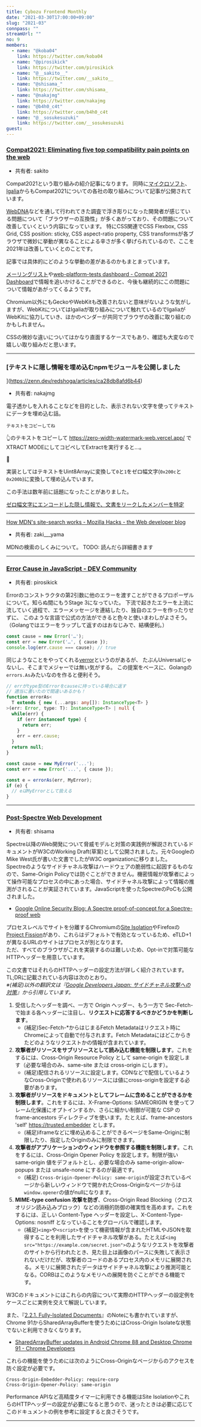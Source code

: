 ```yaml
---
title: Cybozu Frontend Monthly
date: "2021-03-30T17:00:00+09:00"
slug: "2021-03"
connpass: ""
streamUrl: ""
no: 9
members:
  - name: "@koba04"
    link: https://twitter.com/koba04
  - name: "@pirosikick"
    link: https://twitter.com/pirosikick
  - name: "@__sakito__"
    link: https://twitter.com/__sakito__
  - name: "@shisama_"
    link: https://twitter.com/shisama_
  - name: "@nakajmg"
    link: https://twitter.com/nakajmg
  - name: "@b4h0_c4t"
    link: https://twitter.com/b4h0_c4t
  - name: "@__sosukesuzuki"
    link: https://twitter.com/__sosukesuzuki
guest:
---
```


### [Compat2021: Eliminating five top compatibility pain points on the web](https://web.dev/compat2021/)

- 共有者: sakito

Compat2021という取り組みの紹介記事になります。
同時に[マイクロソフト](https://blogs.windows.com/msedgedev/2021/03/22/better-compatibility-compat2021/)、[Igalia](https://www.igalia.com/2021/03/22/Igalia-and-Compat2021.html)からもCompat2021についての各社の取り組みについて記事が公開されています。

[WebDNA](https://insights.developer.mozilla.org/reports/mdn-browser-compatibility-report-2020.html)などを通して行われてきた調査で浮き彫りになった開発者が感じている問題について「ブラウザーの互換性」が多くあがっており、その問題について改善していくという内容になっています。
特にCSS関連でCSS Flexbox, CSS Grid, CSS position: sticky, CSS aspect-ratio property, CSS transformsが各ブラウザで微妙に挙動が異なることによる辛さが多く挙げられているので、ここを2021年は改善していくとのことです。

記事では具体的にどのような挙動の差があるのかもまとまっています。

[メーリングリスト](https://groups.google.com/g/compat2021)や[web-platform-tests dashboard - Compat 2021 Dashboard](https://wpt.fyi/compat2021?feature=summary)で情報を追いかけることができるのと、今後も継続的にこの問題について情報があがってくるようです。

Chromium以外にもGeckoやWebKitも改善されないと意味がないような気がしますが、WebKitについてはIgaliaが取り組みについて触れているのでIgaliaがWebKitに協力していき、ほかのベンダーが共同でブラウザの改善に取り組むのかもしれません。

CSSの微妙な違いについてはかなり直面するケースでもあり、確認も大変なので嬉しい取り組みだと思います。

---

### [テキストに隠し情報を埋め込むnpmモジュールを公開しました
](https://zenn.dev/redshoga/articles/ca28db8afd6b44)

- 共有者: nakajmg


電子透かしを入れることなどを目的とした、表示されない文字を使ってテキストにデータを埋め込む話。


```
テ​​​‌‌‌​​​‌‌‌‌‌​‌​‌​​‌​‌​​​​‌‌‌​​​‌‌‌‌‌​‌​‌​‌‌​‌‌キ​​​‌‌‌​​​‌‌‌‌‌​​​‌‌​​​‌‌​​​‌‌‌​​​‌‌‌‌‌​‌​‌​‌‌​​‌ス​​​‌‌‌​​​‌‌‌‌‌​‌​‌​​​‌​‌​​​‌‌‌​​​‌‌‌‌‌​​​‌‌​‌​‌​ト​​​‌‌‌​​​‌‌‌‌‌​​​‌​‌​​‌​​​​‌‌‌​​​‌‌‌‌‌​​​‌​​‌‌​​を​​​‌‌‌​​​‌‌‌‌‌​​​‌‌‌​‌‌‌​​​‌‌‌​​​‌‌‌‌‌​‌​‌​‌​‌‌‌コ​​​‌‌‌​​​‌‌‌‌‌​​​‌​​‌‌​​​​​‌‌‌​​​‌‌‌‌‌​​​‌‌‌​‌‌​ピ​​​‌‌‌​​​‌‌‌‌‌​​​‌‌​​​​‌​​​‌‌‌​​​‌‌‌‌‌​​​‌​​‌‌​​ー​​​‌‌‌​​​‌‌‌‌‌​‌​‌​​​‌‌​​​​‌‌‌​​​‌‌‌‌‌​​​‌​‌​‌​‌し​​​‌‌‌​​​‌‌‌‌‌​​​‌​​​​‌‌てね
```

👆のテキストをコピーして https://zero-width-watermark-web.vercel.app/ で XTRACT MODEにしてコピペしてExtractを実行すると…。

👐

実装としてはテキストをUint8Arrayに変換して`0`と`1`をゼロ幅文字(`0x200c`と`0x200b`)に変換して埋め込んでいます。

この手法は数年前に話題になったことがありました。

[ゼロ幅文字にエンコードした隠し情報で、文書をリークしたメンバーを特定](https://labs.cybozu.co.jp/blog/akky/2018/04/leaker-detection-by-zero-width-characters/)

---

[How MDN's site-search works - Mozilla Hacks - the Web developer blog](https://hacks.mozilla.org/2021/03/how-mdns-site-search-works/)

- 共有者: zaki___yama

MDNの検索のしくみについて。
TODO: 読んだら詳細書きます

---

### [Error Cause in JavaScript - DEV Community](https://dev.to/hemanth/error-cause-in-javascript-425d)

- 共有者: pirosikick

Errorのコンストラクタの第2引数に他のエラーを渡すことができるプロポーザルについて。知らぬ間にもうStage 3になっていた。
下流で起きたエラーを上流に流していく過程で、エラーメッセージを連結したり、独自のエラーを作ったりせずに、
このような言語で公式の方法ができると色々と使いまわしがよさそう。
（Golangではエラーをラップして返すのはおなじみで、結構便利。）

```js
const cause = new Error('…');
const err = new Error('…', { cause });
console.log(err.cause === cause); // true
```

同じようなことをやってくれる[verror](https://www.npmjs.com/package/verror)というのがあるが、
たぶんUniversalじゃないし、そこまでメジャーでは無い気がする。
この提案をベースに、Golangの`errors.As`みたいなのを作ると便利そう。

```ts
// errがtype型のErrorをcauseに持っている場合に返す
// 適当に書いたので間違いあるかも！
function errorAs<
  T extends { new (...args: any[]): InstanceType<T> }
>(err: Error, type: T): InstanceType<T> | null {
  while(err) {
    if (err instanceof type) {
      return err;
    }
    err = err.cause;
  }
  return null;
}

const cause = new MyError('...');
const err = new Error('...', { cause });

const e = errorAs(err, MyError);
if (e) {
  // eはMyErrorとして扱える
}
```

---

### [Post-Spectre Web Development](https://www.w3.org/TR/2021/WD-post-spectre-webdev-20210316/)

- 共有者: shisama

Spectre以降のWeb開発について脅威モデルと対策の実践例が解説されているドキュメントがW3CのWorking Draft(草案)として公開されました。元々GoogleのMike West氏が書いた文書でしたがW3C organizationに移りました。  
Spectreのようなサイドチャネル攻撃はハードウェアの脆弱性に起因するものなので、Same-Origin Policyでは防ぐことができません。機密情報が攻撃者によって操作可能なプロセスの中にあった場合、サイドチャネル攻撃によって情報の推測がされることが実証されています。JavaScriptを使ったSpectreのPoCも公開されました。  
- [Google Online Security Blog: A Spectre proof-of-concept for a Spectre-proof web](https://security.googleblog.com/2021/03/a-spectre-proof-of-concept-for-spectre.html)


プロセスレベルでサイトを分離するChromiumの[Site Isolation](https://www.chromium.org/Home/chromium-security/site-isolation)やFirefoxの[Project Fission](https://wiki.mozilla.org/Project_Fission)があり、これらはデフォルトで有効となっているため、eTLD+1が異なるURLのサイトはプロセスが別となります。  
ただ、すべてのブラウザがこれを実装するのは難しいため、Opt-inで対策可能なHTTPヘッダーを用意しています。  

この文書ではそれらのHTTPヘッダーの設定方法が詳しく紹介されています。  
TL;DRに記載されている内容は次のとおり。  
_※(補足)以外の翻訳文は『[Google Developers Japan: サイドチャネル攻撃への対策](https://developers-jp.googleblog.com/2021/03/blog-post_29.html)』から引用しています。_

1. 受信したヘッダーを調べ、一方で Origin ヘッダー、もう一方で Sec-Fetch- で始まる各ヘッダーに注目し、**リクエストに応答するべきかどうかを判断します**。
    - (補足)Sec-Fetch-*からはじまるFetch Metadataはリクエスト時にChromeによって自動で付与されます。Fetch Metadataにはどこからきたどのようなリクエストかの情報が含まれています。
2. **攻撃者がリソースをサブリソースとして読み込む機能を制限します**。これをするには、Cross-Origin Resource Policy として same-origin を設定します（必要な場合のみ、same-site または cross-origin にします）。
   - (補足)配信されるリソースに設定します。CDNなどで配信しているようなCross-Originで使われるリソースには値にcross-originを設定する必要があります。
3. **攻撃者がリソースをドキュメントとしてフレームに含めることができるかを制限します**。これをするには、X-Frame-Options: SAMEORIGIN を使ってフレーム化保護にオプトインするか、さらに細かい制御が可能な CSP の frame-ancestors ディレクティブを使います。たとえば、frame-ancestors 'self' https://trusted.embedder とします。
   - (補足)iframeなどに埋め込めることができるページをSame-Originに制限したり、指定したOriginのみに制限できます。
4. **攻撃者がアプリケーションのウィンドウを参照する機能を制限します**。これをするには、Cross-Origin Opener Policy を設定します。制限が強い same-origin 値をデフォルトとし、必要な場合のみ same-origin-allow-popups または unsafe-none にするのが最適です。
   - (補足) `Cross-Origin-Opener-Policy: same-origin`が設定されているページから新しいウィンドウで開かれたCross-Originなページからは`window.opener`の値がnullになります。
5. **MIME-type confusion 攻撃を防ぎ**、Cross-Origin Read Blocking（クロスオリジン読み込みブロック）などの消極的防御の確実性を高めます。これをするには、正しい Content-Type ヘッダーを設定し、X-Content-Type-Options: nosniff となっていることをグローバルで確認します。
   - (補足)`<img>`や`<script>`を使って機密情報が含まれたHTMLやJSONを取得することを利用したサイドチャネル攻撃がある。たとえば`<img src="https://example.com/secret.json">`のようなリクエストを攻撃者のサイトから行われたとき、見た目上は画像のパースに失敗して表示されないだけだが、攻撃者のコードのあるプロセス内のメモリに展開される。メモリに展開されたデータはサイドチャネル攻撃により推測可能となる。CORBはこのようなメモリへの展開を防ぐことができる機能です。

W3Cのドキュメントにはこれらの内容について実際のHTTPヘッダーの設定例をケースごとに実例を交えて解説しています。

また、『[2.2.1. Fully-Isolated Documents](https://www.w3.org/TR/2021/WD-post-spectre-webdev-20210316/#documents-isolated)』のNoteにも書かれていますが、Chrome 91からSharedArrayBufferを使うためにはCross-Origin Isolateな状態でないと利用できなくなります。  
- [SharedArrayBuffer updates in Android Chrome 88 and Desktop Chrome 91 - Chrome Developers](https://developer.chrome.com/blog/enabling-shared-array-buffer/#cross-origin-isolation)

これらの機能を使うためには次のようにCross-Originなページからのアクセスを防ぐ設定が必要です。

```
Cross-Origin-Embedder-Policy: require-corp
Cross-Origin-Opener-Policy: same-origin
```

Performance APIなど高精度タイマーに利用できる機能はSite IsolationやこれらのHTTPヘッダーの設定が必要になると思うので、迷ったときは必要に応じてこのドキュメントの例を参考に設定すると良さそうです。

---
